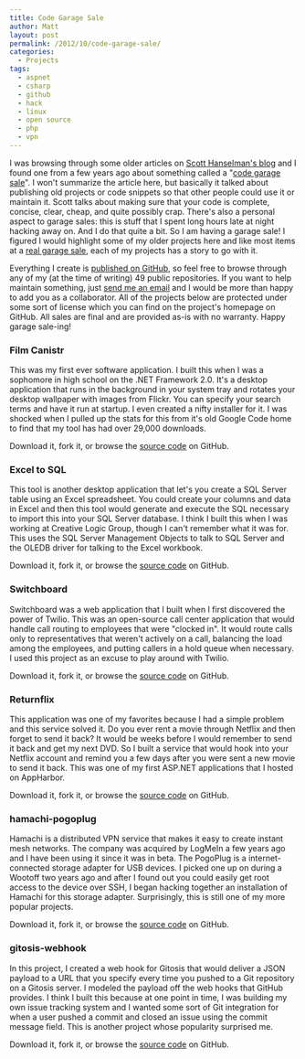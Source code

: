 ```yaml
---
title: Code Garage Sale
author: Matt
layout: post
permalink: /2012/10/code-garage-sale/
categories:
  - Projects
tags:
  - aspnet
  - csharp
  - github
  - hack
  - linux
  - open source
  - php
  - vpn
---
```


I was browsing through some older articles on [Scott Hanselman's blog][1] and I found one from a few years ago about something called a "[code garage sale][2]". I won't summarize the article here, but basically it talked about publishing old projects or code snippets so that other people could use it or maintain it. Scott talks about making sure that your code is complete, concise, clear, cheap, and quite possibly crap. There's also a personal aspect to garage sales: this is stuff that I spent long hours late at night hacking away on. And I do that quite a bit. So I am having a garage sale! I figured I would highlight some of my older projects here and like most items at a [real garage sale][3], each of my projects has a story to go with it.

 [1]: http://www.hanselman.com/blog/
 [2]: http://www.hanselman.com/blog/GarageSalesAndGarageSaleQualityCode.aspx
 [3]: http://en.wikipedia.org/wiki/Garage_sale

Everything I create is [published on GitHub][4], so feel free to browse through any of my (at the time of writing) 49 public repositories. If you want to help maintain something, just [send me an email][5] and I would be more than happy to add you as a collaborator. All of the projects below are protected under some sort of license which you can find on the project's homepage on GitHub. All sales are final and are provided as-is with no warranty. Happy garage sale-ing!

 [4]: https://github.com/mbmccormick
 [5]: http://mbmccormick.com/contact/

### Film Canistr

This was my first ever software application. I built this when I was a sophomore in high school on the .NET Framework 2.0. It's a desktop application that runs in the background in your system tray and rotates your desktop wallpaper with images from Flickr. You can specify your search terms and have it run at startup. I even created a nifty installer for it. I was shocked when I pulled up the stats for this from it's old Google Code home to find that my tool has had over 29,000 downloads.

Download it, fork it, or browse the [source code][6] on GitHub.

 [6]: https://github.com/mbmccormick/film-canistr

### Excel to SQL

This tool is another desktop application that let's you create a SQL Server table using an Excel spreadsheet. You could create your columns and data in Excel and then this tool would generate and execute the SQL necessary to import this into your SQL Server database. I think I built this when I was working at Creative Logic Group, though I can't remember what it was for. This uses the SQL Server Management Objects to talk to SQL Server and the OLEDB driver for talking to the Excel workbook.

Download it, fork it, or browse the [source code][7] on GitHub.

 [7]: https://github.com/mbmccormick/excel-to-sql

### Switchboard

Switchboard was a web application that I built when I first discovered the power of Twilio. This was an open-source call center application that would handle call routing to employees that were "clocked in". It would route calls only to representatives that weren't actively on a call, balancing the load among the employees, and putting callers in a hold queue when necessary. I used this project as an excuse to play around with Twilio.

Download it, fork it, or browse the [source code][8] on GitHub.

 [8]: https://github.com/mbmccormick/switchboard

### **Returnflix**

This application was one of my favorites because I had a simple problem and this service solved it. Do you ever rent a movie through Netflix and then forget to send it back? It would be weeks before I would remember to send it back and get my next DVD. So I built a service that would hook into your Netflix account and remind you a few days after you were sent a new movie to send it back. This was one of my first ASP.NET applications that I hosted on AppHarbor.

Download it, fork it, or browse the [source code][9] on GitHub.

 [9]: https://github.com/mbmccormick/returnflix

### hamachi-pogoplug

Hamachi is a distributed VPN service that makes it easy to create instant mesh networks. The company was acquired by LogMeIn a few years ago and I have been using it since it was in beta. The PogoPlug is a internet-connected storage adapter for USB devices. I picked one up on during a Wootoff two years ago and after I found out you could easily get root access to the device over SSH, I began hacking together an installation of Hamachi for this storage adapter. Surprisingly, this is still one of my more popular projects.

Download it, fork it, or browse the [source code][10] on GitHub.

 [10]: https://github.com/mbmccormick/hamachi-pogoplug

### gitosis-webhook

In this project, I created a web hook for Gitosis that would deliver a JSON payload to a URL that you specify every time you pushed to a Git repository on a Gitosis server. I modeled the payload off the web hooks that GitHub provides. I think I built this because at one point in time, I was building my own issue tracking system and I wanted some sort of Git integration for when a user pushed a commit and closed an issue using the commit message field. This is another project whose popularity surprised me.

Download it, fork it, or browse the [source code][11] on GitHub.

 [11]: https://github.com/mbmccormick/gitosis-webhook

